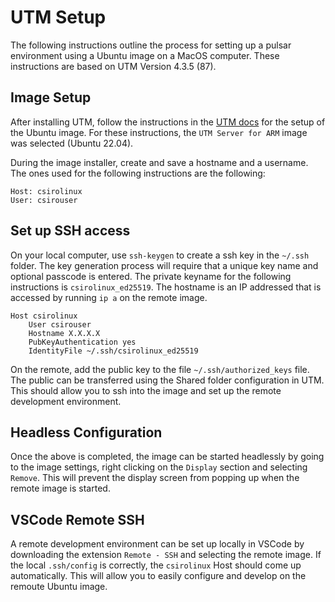 
# UTM Setup
The following instructions outline the process for setting up a pulsar environment using a Ubuntu image on a MacOS computer. These instructions are based on UTM Version 4.3.5 (87). 

## Image Setup
After installing UTM, follow the instructions in the [UTM docs](https://docs.getutm.app/guides/ubuntu/) for the setup of the Ubuntu image. For these instructions, the `UTM Server for ARM` image was selected (Ubuntu 22.04).

During the image installer, create and save a hostname and a username. The ones used for the following instructions are the following:
```
Host: csirolinux
User: csirouser
```

## Set up SSH access
On your local computer, use `ssh-keygen` to create a ssh key in the `~/.ssh` folder. The key generation process will require that a unique key name and optional passcode is entered. The private keyname for the following instructions is `csirolinux_ed25519`. The hostname is an IP addressed that is accessed by running `ip a` on the remote image.

```
Host csirolinux
	User csirouser
	Hostname X.X.X.X 
	PubKeyAuthentication yes
	IdentityFile ~/.ssh/csirolinux_ed25519
```

On the remote, add the public key to the file `~/.ssh/authorized_keys` file. The public can be transferred using the Shared folder configuration in UTM. This should allow you to ssh into the image and set up the remote development environment.

## Headless Configuration
Once the above is completed, the image can be started headlessly by going to the image settings, right clicking on the `Display` section and selecting `Remove`. This will prevent the display screen from popping up when the remote image is started. 

## VSCode Remote SSH
A remote development environment can be set up locally in VSCode by downloading the extension `Remote - SSH` and selecting the remote image. If the local `.ssh/config` is correctly, the `csirolinux` Host should come up automatically. This will allow you to easily configure and develop on the remoute Ubuntu image.  